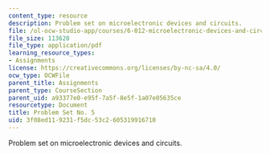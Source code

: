 ```yaml
---
content_type: resource
description: Problem set on microelectronic devices and circuits.
file: /ol-ocw-studio-app/courses/6-012-microelectronic-devices-and-circuits-fall-2009/3f08ed119231f5dc53c2605319916710_MIT6_012F09_assn05.pdf
file_size: 113628
file_type: application/pdf
learning_resource_types:
- Assignments
license: https://creativecommons.org/licenses/by-nc-sa/4.0/
ocw_type: OCWFile
parent_title: Assignments
parent_type: CourseSection
parent_uid: a93377e0-e95f-7a5f-8e5f-1a07e05635ce
resourcetype: Document
title: Problem Set No. 5
uid: 3f08ed11-9231-f5dc-53c2-605319916710
---
```

Problem set on microelectronic devices and circuits.